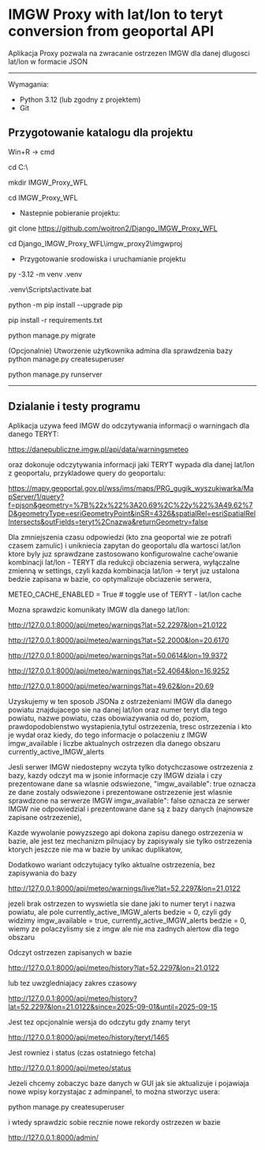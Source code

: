 # IMGW Proxy with lat/lon to teryt conversion from geoportal API

Aplikacja Proxy pozwala na zwracanie ostrzezen IMGW dla danej dlugosci lat/lon w formacie JSON


---
Wymagania:

- Python 3.12 (lub zgodny z projektem)
- Git

## Przygotowanie katalogu dla projektu
Win+R -> cmd

cd C:\

mkdir IMGW_Proxy_WFL

cd IMGW_Proxy_WFL

- Nastepnie pobieranie projektu:

git clone https://github.com/wojtron2/Django_IMGW_Proxy_WFL

cd Django_IMGW_Proxy_WFL\imgw_proxy2\imgwproj

- Przygotowanie srodowiska i uruchamianie projektu

py -3.12 -m venv .venv

.venv\Scripts\activate.bat



python -m pip install --upgrade pip

pip install -r requirements.txt


python manage.py migrate


(Opcjonalnie) Utworzenie użytkownika admina dla sprawdzenia bazy
python manage.py createsuperuser


python manage.py runserver


---

## Dzialanie i testy programu


Aplikacja uzywa feed IMGW do odczytywania informacji o warningach dla danego TERYT:

https://danepubliczne.imgw.pl/api/data/warningsmeteo

oraz dokonuje odczytywania informacji jaki TERYT wypada dla danej lat/lon z geoportalu, przykladowe query do geoportalu:

https://mapy.geoportal.gov.pl/wss/ims/maps/PRG_gugik_wyszukiwarka/MapServer/1/query?f=pjson&geometry=%7B%22x%22%3A20.69%2C%22y%22%3A49.62%7D&geometryType=esriGeometryPoint&inSR=4326&spatialRel=esriSpatialRelIntersects&outFields=teryt%2Cnazwa&returnGeometry=false

Dla zmniejszenia czasu odpowiedzi (kto zna geoportal wie ze potrafi czasem zamulic) i unikniecia zapytan do geoportalu dla wartosci lat/lon ktore byly juz sprawdzane zastosowano konfigurowalne cache'owanie kombinacji lat/lon - TERYT dla redukcji obciazenia serwera, wyłączalne zmienną w settings, czyli kazda kombinacja lat/lon -> teryt juz ustalona bedzie zapisana w bazie, co optymalizuje obciazenie serwera,

METEO_CACHE_ENABLED = True  # toggle use of TERYT - lat/lon cache





Mozna sprawdzic komunikaty IMGW dla danego lat/lon:

http://127.0.0.1:8000/api/meteo/warnings?lat=52.2297&lon=21.0122

http://127.0.0.1:8000/api/meteo/warnings?lat=52.2000&lon=20.6170

http://127.0.0.1:8000/api/meteo/warnings?lat=50.0614&lon=19.9372

http://127.0.0.1:8000/api/meteo/warnings?lat=52.4064&lon=16.9252

http://127.0.0.1:8000/api/meteo/warnings?lat=49.62&lon=20.69




Uzyskujemy w ten sposob JSONa z ostrzeżeniami IMGW dla danego powiatu znajdujacego sie na danej lat/lon oraz numer teryt dla tego powiatu, nazwe powiatu, czas obowiazywania od do, poziom, prawdopodobienstwo wystapienia,tytul ostrzezenia, tresc ostrzezenia i kto je wydał oraz kiedy, do tego informacje o polaczeniu z IMGW imgw_available i liczbe aktualnych ostrzezen dla danego obszaru currently_active_IMGW_alerts


Jesli serwer IMGW niedostepny wczyta tylko dotychczasowe ostrzezenia z bazy, kazdy odczyt ma w jsonie informacje czy IMGW dziala i czy prezentowane dane sa wlasnie odswiezone,
"imgw_available": true oznacza ze dane zostaly odswiezone i prezentowane ostrzezenie jest wlasnie sprawdzone na serwerze IMGW
imgw_available": false oznacza ze serwer IMGW nie odpowiedzial i prezentowane dane są z bazy danych (najnowsze zapisane ostrzezenie),


Kazde wywolanie powyzszego api dokona zapisu danego ostrzezenia w bazie, ale jest tez mechanizm pilnujacy by zapisywaly sie tylko ostrzezenia ktorych jeszcze nie ma w bazie by unikac duplikatow,





Dodatkowo wariant odczytujacy tylko aktualne ostrzezenia, bez zapisywania do bazy

http://127.0.0.1:8000/api/meteo/warnings/live?lat=52.2297&lon=21.0122


jezeli brak ostrzezen to wyswietla sie dane jaki to numer teryt i nazwa powiatu, ale pole currently_active_IMGW_alerts bedzie = 0,
czyli gdy widzimy imgw_available = true, currently_active_IMGW_alerts bedzie = 0, wiemy ze polaczylismy sie z imgw ale nie ma zadnych alertow dla tego obszaru


Odczyt ostrzezen zapisanych w bazie

http://127.0.0.1:8000/api/meteo/history?lat=52.2297&lon=21.0122



lub tez uwzgledniajacy zakres czasowy

http://127.0.0.1:8000/api/meteo/history?lat=52.2297&lon=21.0122&since=2025-09-01&until=2025-09-15



Jest tez opcjonalnie wersja do odczytu gdy znamy teryt

http://127.0.0.1:8000/api/meteo/history/teryt/1465










Jest rowniez i status (czas ostatniego fetcha)

http://127.0.0.1:8000/api/meteo/status






Jezeli chcemy zobaczyc baze danych w GUI jak sie aktualizuje i pojawiaja nowe wpisy korzystajac z adminpanel, 
to można stworzyc usera:

python manage.py createsuperuser

i wtedy sprawdzic sobie recznie nowe rekordy ostrzezen w bazie

http://127.0.0.1:8000/admin/



